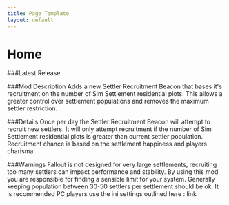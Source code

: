 ```yaml
---
title: Page Template
layout: default
---
```


# Home
###Latest Release

###Mod Description
Adds a new Settler Recruitment Beacon that bases it's recruitment on the number of Sim Settlement residential plots.
This allows a greater control over settlement populations and removes the maximum settler restriction.

###Details
Once per day the Settler Recruitment Beacon will attempt to recruit new settlers.
It will only attempt recruitment if the number of Sim Settlement residential plots is greater than current settler population.
Recruitment chance is based on the settlement happiness and players charisma.

###Warnings
Fallout is not designed for very large settlements, recruiting too many settlers can impact performance and stability.
By using this mod you are responsible for finding a sensible limit for your system.
Generally keeping population between 30-50 settlers per settlement should be ok.
It is recommended PC players use the ini settings outlined here : link
